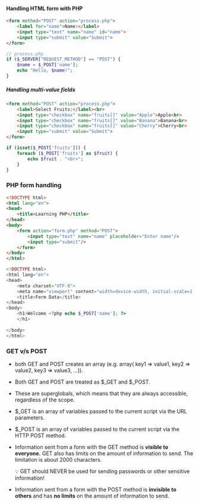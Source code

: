 #### Handling HTML form with PHP
```html
<form method="POST" action="process.php">
	<label for="name">Name:</label>
	<input type="text" name="name" id="name">
	<input type="submit" value="Submit">
</form>
```

```php
// process.php
if ($_SERVER["REQUEST_METHOD"] == "POST") {
	$name = $_POST['name'];
	echo "Hello, $name!";
}
```

##### Handling multi-value fields
```html
<form method="POST" action="process.php">
	<label>Select Fruits:</label><br>
	<input type="checkbox" name="fruits[]" value="Apple">Apple<br>
	<input type="checkbox" name="fruits[]" value="Banana">Banana<br>
	<input type="checkbox" name="fruits[]" value="Cherry">Cherry<br>
	<input type="submit" value="Submit">
</form>
```

```php
if (isset($_POST['fruits'])) {
	foreach ($_POST['fruits'] as $fruit) {
		echo $fruit . "<br>";
	}
}
```
### PHP form handling

```html
<!DOCTYPE html>
<html lang="en">
<head>
    <title>Learning PHP</title>
</head>
<body>
    <form action="form.php" method="POST">
        <input type="text" name="name" placeholder="Enter name"/>
        <input type="submit"/>
    </form>
</body>
</html>
```

```php
<!DOCTYPE html>
<html lang="en">
<head>
    <meta charset="UTF-8">
    <meta name="viewport" content="width=device-width, initial-scale=1.0">
    <title>Form Data</title>
</head>
<body>
    <h1>Welcome <?php echo $_POST['name']; ?>
    </h1>
    
</body>
</html>
```

### GET v/s POST

- both GET and POST creates an array (e.g. array( key1 => value1, key2 => value2, key3 => value3, ...)).
- Both GET and POST are treated as $_GET and $_POST.
- These are superglobals, which means that they are always accessible, regardless of the scope.
- $_GET is an array of variables passed to the current script via the URL parameters.
- $_POST is an array of variables passed to the current script via the HTTP POST method.
- Information sent from a form with the GET method is **visible to everyone.** GET also has limits on the amount of information to send. The limitation is about 2000 characters.

    <aside> 💡 GET should NEVER be used for sending passwords or other sensitive information!
    
    </aside>
   
- Information sent from a form with the POST method is **invisible to others** and has **no limits** on the amount of information to send.
